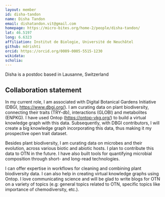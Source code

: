 ```yaml
---
layout: member
id: disha-tandon
name: Disha Tandon
email: dishatandon.vit@gmail.com
homepage: https://micro-bites.org/home-2/people/disha-tandon/
lat: 46.5197
long: 6.6323
affiliation: Institut de Biologie, Université de Neuchâtel
github: mdrishti
orcid: https://orcid.org/0009-0005-5515-1230
wikidata: 
scholia: 
---
```


Disha is a postdoc based in Lausanne, Switzerland

## Collaboration statement
In my current role, I am associated with Digital Botanical Gardens Initiative (DBGI, https://www.dbgi.org/). I am curating data on plant biodiversity, connecting their traits (TRY-db), interactions (GLOBI) and metabolites (ENPKG). I have used Ontop (https://ontop-vkg.org/) to build a virtual knowledge graph with this data. Subsequently, with DBGI contributors, I will create a big knowledge graph incorporating this data, thus making it my prospective open trait dataset. 

Besides plant biodiversity, I am curating data on microbes and their evolution, across various biotic and abiotic hosts. I plan to contribute this data to OTN in the future. I have also built tools for quantifying microbial composition through short- and long-read technologies.  

I can offer expertise in workflows for cleaning and combining plant biodiversity data. I can also help in creating virtual knowledge graphs using Ontop. I love communicating science and will be glad to write blogs for OTN on a variety of topics (e.g: general topics related to OTN, specific topics like importance of chemodiversity, etc.).


